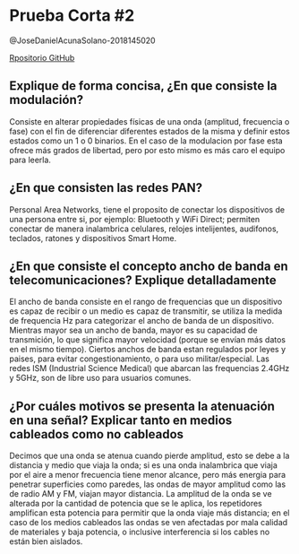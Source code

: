 # Prueba Corta #2

@JoseDanielAcunaSolano-2018145020

[Rpositorio GitHub](https://github.com/JoDaniel1412/evaluaciones-redes)

## Explique de forma concisa, ¿En que consiste la modulación?

Consiste en alterar propiedades físicas de una onda (amplitud, frecuencia o fase) con el fin de
diferenciar diferentes estados de la misma y definir estos estados como un 1 o 0 binarios. En el
caso de la modulacion por fase esta ofrece más grados de libertad, pero por esto mismo es más
caro el equipo para leerla.

## ¿En que consisten las redes PAN?

Personal Area Networks, tiene el proposito de conectar los dispositivos de una persona entre si,
por ejemplo: Bluetooth y WiFi Direct; permiten conectar de manera inalambrica celulares, relojes
intelijentes, audifonos, teclados, ratones y dispositivos Smart Home.

## ¿En que consiste el concepto ancho de banda en telecomunicaciones? Explique detalladamente

El ancho de banda consiste en el rango de frequencias que un dispositivo es capaz de recibir o
un medio es capaz de transmitir, se utiliza la medida de frequencia Hz para categorizar el ancho de
banda de un dispositivo. Mientras mayor sea un ancho de banda, mayor es su capacidad de
transmición, lo que significa mayor velocidad (porque se envían más datos en el mismo tiempo).
Ciertos anchos de banda estan regulados por leyes y paises, para evitar congestionamiento, o para
uso militar/especial.
Las redes ISM (Industrial Science Medical) que abarcan las frequencias 2.4GHz y 5GHz, son de
libre uso para usuarios comunes.

## ¿Por cuáles motivos se presenta la atenuación en una señal? Explicar tanto en medios cableados como no cableados

Decimos que una onda se atenua cuando pierde amplitud, esto se debe a la distancia y medio
que viaja la onda; si es una onda inalambrica que viaja por el aire a menor frecuencia tiene menor
alcance, pero más energia para penetrar superficies como paredes, las ondas de mayor amplitud
como las de radio AM y FM, viajan mayor distancia. La amplitud de la onda se ve alterada por la
cantidad de potencia que se le aplica, los repetidores amplifican esta potencia para permitir que la
onda viaje más distancia; en el caso de los medios cableados las ondas se ven afectadas por mala
calidad de materiales y baja potencia, o inclusive interferencia si los cables no están bien aislados.

